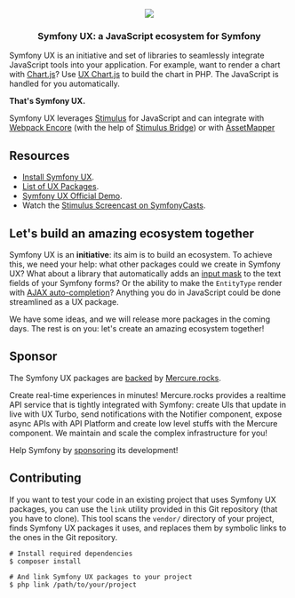 <p align="center"><a href="https://symfony.com" target="_blank">
    <img src="https://symfony.com/logos/symfony_black_02.svg">
</a></p>

<h3 align="center">
    Symfony UX: a JavaScript ecosystem for Symfony
</h3>

Symfony UX is an initiative and set of libraries to seamlessly
integrate JavaScript tools into your application. For example,
want to render a chart with [Chart.js](https://www.chartjs.org/)? Use
[UX Chart.js](https://symfony.com/bundles/ux-chartjs/current/index.html)
to build the chart in PHP. The JavaScript is handled for you automatically.

**That's Symfony UX.**

Symfony UX leverages [Stimulus](https://stimulus.hotwired.dev/) for JavaScript
and can integrate with [Webpack Encore](https://github.com/symfony/webpack-encore)
(with the help of [Stimulus Bridge](https://github.com/symfony/stimulus-bridge))
or with [AssetMapper](https://symfony.com/doc/current/frontend/asset-mapper.html)

## Resources

-   [Install Symfony UX](https://symfony.com/doc/current/frontend/ux.html).
-   [List of UX Packages](https://symfony.com/doc/current/frontend/ux.html#ux-packages-list).
-   [Symfony UX Official Demo](https://ux.symfony.com).
-   Watch the [Stimulus Screencast on SymfonyCasts](https://symfonycasts.com/screencast/stimulus).

## Let's build an amazing ecosystem together

Symfony UX is an **initiative**: its aim is to build an ecosystem. To achieve this,
we need your help: what other packages could we create in Symfony UX? What about a
library that automatically adds an [input mask](https://imask.js.org/) to the text
fields of your Symfony forms? Or the ability to make the `EntityType` render with
[AJAX auto-completion](https://tarekraafat.github.io/autoComplete.js)? Anything you
do in JavaScript could be done streamlined as a UX package.

We have some ideas, and we will release more packages in the coming days. The rest
is on you: let's create an amazing ecosystem together!

## Sponsor

The Symfony UX packages are [backed][1] by [Mercure.rocks][2].

Create real-time experiences in minutes! Mercure.rocks provides a realtime API service
that is tightly integrated with Symfony: create UIs that update in live with UX Turbo,
send notifications with the Notifier component, expose async APIs with API Platform and
create low level stuffs with the Mercure component. We maintain and scale the complex
infrastructure for you!

Help Symfony by [sponsoring][3] its development!

## Contributing

If you want to test your code in an existing project that uses Symfony UX packages,
you can use the `link` utility provided in this Git repository (that you have to clone).
This tool scans the `vendor/` directory of your project, finds Symfony UX packages it uses,
and replaces them by symbolic links to the ones in the Git repository.

```shell
# Install required dependencies
$ composer install

# And link Symfony UX packages to your project
$ php link /path/to/your/project
```

[1]: https://symfony.com/backers
[2]: https://mercure.rocks
[3]: https://symfony.com/sponsor

